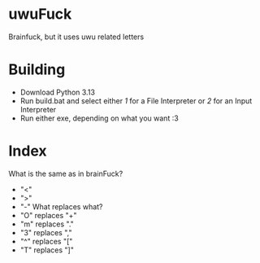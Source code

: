 # uwuFuck
Brainfuck, but it uses uwu related letters

# Building

- Download Python 3.13
- Run build.bat and select either *1* for a File Interpreter or *2* for an Input Interpreter
- Run either exe, depending on what you want :3

# Index

What is the same as in brainFuck?
- "<"
- ">"
- "-"
What replaces what?
- "O" replaces "+"
- "m" replaces "."
- "3" replaces ","
- "^" replaces "["
- "T" replaces "]"
